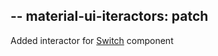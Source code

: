 --
material-ui-iteractors: patch
--
Added interactor for [Switch](https://material-ui.com/components/switches/) component
